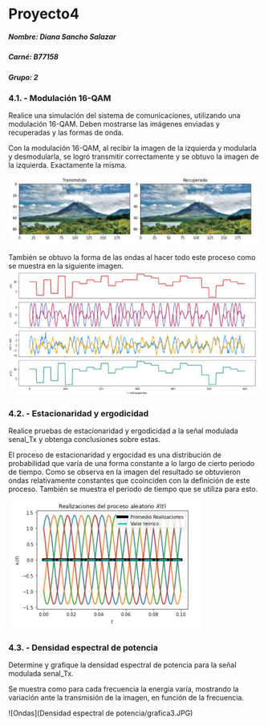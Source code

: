# Proyecto4
##### Nombre: Diana Sancho Salazar
##### Carné: B77158
##### Grupo: 2

### 4.1. - Modulación 16-QAM
Realice una simulación del sistema de comunicaciones, utilizando una modulación 16-QAM. Deben mostrarse las imágenes enviadas y recuperadas y las formas de onda.

Con la modulación 16-QAM, al recibir la imagen de la izquierda y modularla y desmodularla, se logró transmitir correctamente y se obtuvo la imagen de la izquierda. Exactamente la misma.

![Imagen transmitida e imagen recuperada](imagenes/imagenrecuperada.JPG)

También se obtuvo la forma de las ondas al hacer todo este proceso como se muestra en la siguiente imagen.
![Ondas](imagenes/grafica1.JPG)

### 4.2. - Estacionaridad y ergodicidad
Realice pruebas de estacionaridad y ergodicidad a la señal modulada senal_Tx y obtenga conclusiones sobre estas.

El proceso de estacionaridad y ergocidad es una distribución de probabilidad que varía de una forma constante a lo largo de cierto periodo de tiempo. Como se observa en la imagen del resultado se obtuvieron ondas relativamente constantes que ccoinciden con la definición de este proceso. También se muestra el periodo de tiempo que se utiliza para esto.

![Estacionaridad y ergodicidad](imagenes/grafica2.JPG)

### 4.3. - Densidad espectral de potencia
Determine y grafique la densidad espectral de potencia para la señal modulada senal_Tx.

Se muestra como para cada frecuencia la energía varía, mostrando la variación ante la transmisión de la imagen, en función de la frecuencia.

![Ondas](Densidad espectral de potencia/grafica3.JPG)



